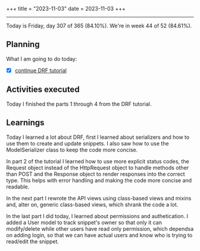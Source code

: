 +++
title = "2023-11-03"
date = 2023-11-03
+++

---

Today is Friday, day 307 of 365 (84.10%). We're in week 44 of 52 (84.61%). 

## Planning

What I am going to do today: 

- [x] [continue DRF tutorial](https://github.com/encode/django-rest-framework/tree/master/docs/tutorial)

## Activities executed

Today I finished the parts 1 through 4 from the DRF tutorial.

## Learnings

Today I learned a lot about DRF, first I learned about serializers and how to use them to create and update snippets. I also saw how to use the ModelSerializer class to keep the code more concise.

In part 2 of the tutorial I learned how to use more explicit status codes, the Request object instead of the HttpRequest object to handle methods other than POST and the Response object to render responses into the correct type. This helps with error handling and making the code more concise and readable.

In the next part I rewrote the API views using class-based views and mixins and, alter on, generic class-based views, which shrank the code a lot.

In the last part I did today, I learned about permissions and authetication. I added a User model to track snippet's owner so that only it can modify/delete while other users have read only permission, which dependsa on adding login, so that we can have actual users and know who is trying to read/edit the snippet.
